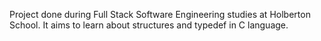 Project done during Full Stack Software Engineering studies at Holberton School. It aims to learn about structures and typedef in C language.
